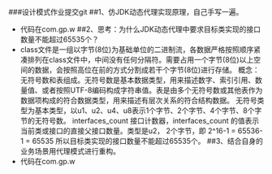 ###设计模式作业提交git
##1、仿JDK动态代理实现原理，自己手写一遍。
 * 代码在com.gp.w
##2、思考：为什么JDK动态代理中要求目标类实现的接口数量不能超过65535个？
 * class文件是一组以字节(8位)为基础单位的二进制流，各数据严格按照顺序紧凑排列在class文件中，中间没有任何分隔符。需要占用一个字节(8位)以上空间的数据，会按照高位在前的方式分割成若干个字节(8位)进行存储。
   概念：无符号数和表组成。无符号数是基本数据类型，用来描述数字、索引引用、数量值、或者按照UTF-8编码构成字符串值。表是由多个无符号数或其他表作为数据项构成的符合数据类型，用来描述有层次关系的符合结构数据。
   无符号类型为基本类型，以u1、u2、u4、u8表示1个字节、2个字节、4个字节、8个字节的无符号数。
   interfaces_count 接口计数器，interfaces_count 的值表示当前类或接口的直接父接口数量。类型是u2， 2个字节，即 2^16-1 = 65536-1 = 65535 所以目标类实现的接口数量不能超过65535个。
##3、结合自身的业务场景用代理模式进行重构。
 * 代码在com.gp.w
